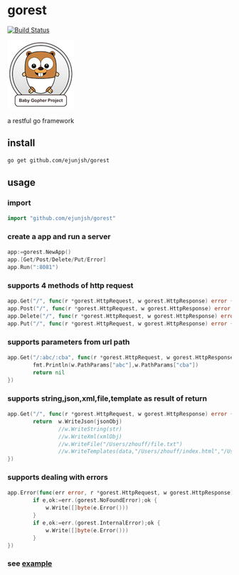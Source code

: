 # gorest
[![Build Status](https://travis-ci.org/ejunjsh/gorest.svg?branch=master)](https://travis-ci.org/ejunjsh/gorest)

[![baby-gopher](https://raw.githubusercontent.com/drnic/babygopher-site/gh-pages/images/babygopher-badge.png)](http://www.babygopher.org)

a restful go framework
## install
````bash
go get github.com/ejunjsh/gorest
````
## usage
### import
````go
import "github.com/ejunjsh/gorest"
````
### create a app and run a server
````go
app:=gorest.NewApp()
app.[Get/Post/Delete/Put/Error]
app.Run(":8081")
````
### supports 4 methods of http request
````go
app.Get("/", func(r *gorest.HttpRequest, w gorest.HttpResponse) error {...})
app.Post("/", func(r *gorest.HttpRequest, w gorest.HttpResponse) error {...})
app.Delete("/", func(r *gorest.HttpRequest, w gorest.HttpResponse) error {...})
app.Put("/", func(r *gorest.HttpRequest, w gorest.HttpResponse) error {...})
````
### supports parameters from url path
````go
app.Get("/:abc/:cba", func(r *gorest.HttpRequest, w gorest.HttpResponse) error {
		fmt.Println(w.PathParams["abc"],w.PathParams["cba"])
		return nil
})
````
### supports string,json,xml,file,template as result of return
````go
app.Get("/", func(r *gorest.HttpRequest, w gorest.HttpResponse) error {
        return  w.WriteJson(jsonObj)
                //w.WriteString(str)
                //w.WriteXml(xmlObj)
                //w.WriteFile("/Users/zhouff/file.txt")
                //w.WriteTemplates(data,"/Users/zhouff/index.html","/Users/zhouff/header.html")
})
````
### supports dealing with errors
````go
app.Error(func(err error, r *gorest.HttpRequest, w gorest.HttpResponse){
		if e,ok:=err.(gorest.NoFoundError);ok {
			w.Write([]byte(e.Error()))
		}
		if e,ok:=err.(gorest.InternalError);ok {
			w.Write([]byte(e.Error()))
		}
})
````

### see [example](https://github.com/ejunjsh/gorest/blob/master/main/main.go)
